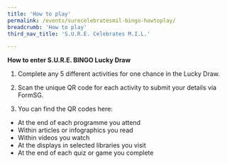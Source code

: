 ```yaml
---
title: 'How to play'
permalink: /events/surecelebratesmil-bingo-howtoplay/
breadcrumb: 'How to play'
third_nav_title: 'S.U.R.E. Celebrates M.I.L.'

---
```


**How to enter S.U.R.E. BINGO Lucky Draw**

1. Complete any 5 different activities for one chance in the Lucky Draw. 

2. Scan the unique QR code for each activity to submit your details via FormSG. 
3. You can find the QR codes here:

- At the end of each programme you attend 
- Within articles or infographics you read 
- Within videos you watch
- At the displays in selected libraries you visit
- At the end of each quiz or game you complete 